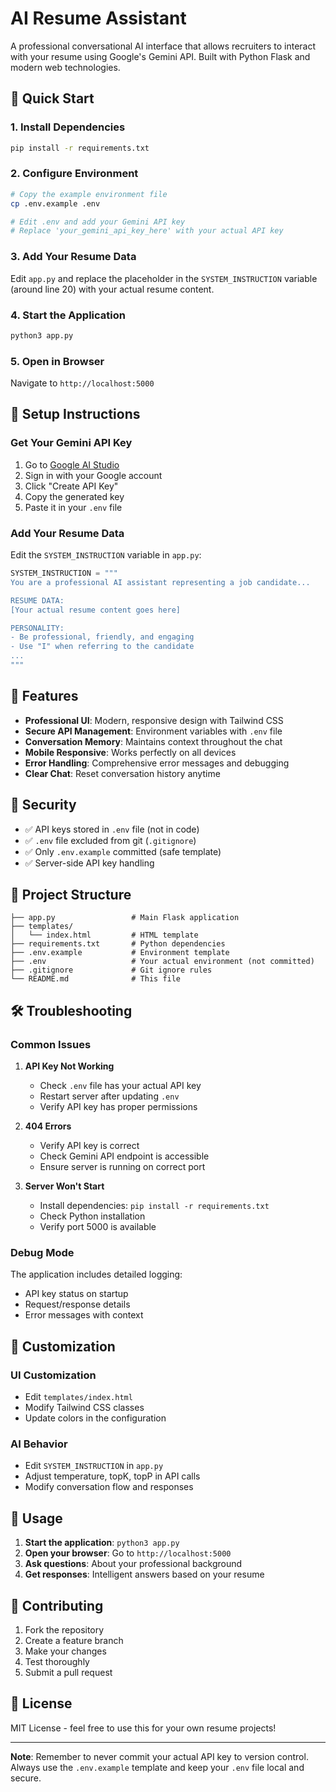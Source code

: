 # AI Resume Assistant

A professional conversational AI interface that allows recruiters to interact with your resume using Google's Gemini API. Built with Python Flask and modern web technologies.

## 🚀 Quick Start

### 1. Install Dependencies
```bash
pip install -r requirements.txt
```

### 2. Configure Environment
```bash
# Copy the example environment file
cp .env.example .env

# Edit .env and add your Gemini API key
# Replace 'your_gemini_api_key_here' with your actual API key
```

### 3. Add Your Resume Data
Edit `app.py` and replace the placeholder in the `SYSTEM_INSTRUCTION` variable (around line 20) with your actual resume content.

### 4. Start the Application
```bash
python3 app.py
```

### 5. Open in Browser
Navigate to `http://localhost:5000`

## 🔧 Setup Instructions

### Get Your Gemini API Key
1. Go to [Google AI Studio](https://makersuite.google.com/app/apikey)
2. Sign in with your Google account
3. Click "Create API Key"
4. Copy the generated key
5. Paste it in your `.env` file

### Add Your Resume Data
Edit the `SYSTEM_INSTRUCTION` variable in `app.py`:
```python
SYSTEM_INSTRUCTION = """
You are a professional AI assistant representing a job candidate...

RESUME DATA:
[Your actual resume content goes here]

PERSONALITY:
- Be professional, friendly, and engaging
- Use "I" when referring to the candidate
...
"""
```

## 🎯 Features

- **Professional UI**: Modern, responsive design with Tailwind CSS
- **Secure API Management**: Environment variables with `.env` file
- **Conversation Memory**: Maintains context throughout the chat
- **Mobile Responsive**: Works perfectly on all devices
- **Error Handling**: Comprehensive error messages and debugging
- **Clear Chat**: Reset conversation history anytime

## 🔐 Security

- ✅ API keys stored in `.env` file (not in code)
- ✅ `.env` file excluded from git (`.gitignore`)
- ✅ Only `.env.example` committed (safe template)
- ✅ Server-side API key handling

## 📁 Project Structure

```
├── app.py                 # Main Flask application
├── templates/
│   └── index.html         # HTML template
├── requirements.txt       # Python dependencies
├── .env.example           # Environment template
├── .env                   # Your actual environment (not committed)
├── .gitignore             # Git ignore rules
└── README.md              # This file
```

## 🛠️ Troubleshooting

### Common Issues

1. **API Key Not Working**
   - Check `.env` file has your actual API key
   - Restart server after updating `.env`
   - Verify API key has proper permissions

2. **404 Errors**
   - Verify API key is correct
   - Check Gemini API endpoint is accessible
   - Ensure server is running on correct port

3. **Server Won't Start**
   - Install dependencies: `pip install -r requirements.txt`
   - Check Python installation
   - Verify port 5000 is available

### Debug Mode

The application includes detailed logging:
- API key status on startup
- Request/response details
- Error messages with context

## 🎨 Customization

### UI Customization
- Edit `templates/index.html`
- Modify Tailwind CSS classes
- Update colors in the configuration

### AI Behavior
- Edit `SYSTEM_INSTRUCTION` in `app.py`
- Adjust temperature, topK, topP in API calls
- Modify conversation flow and responses

## 📝 Usage

1. **Start the application**: `python3 app.py`
2. **Open your browser**: Go to `http://localhost:5000`
3. **Ask questions**: About your professional background
4. **Get responses**: Intelligent answers based on your resume

## 🤝 Contributing

1. Fork the repository
2. Create a feature branch
3. Make your changes
4. Test thoroughly
5. Submit a pull request

## 📄 License

MIT License - feel free to use this for your own resume projects!

---

**Note**: Remember to never commit your actual API key to version control. Always use the `.env.example` template and keep your `.env` file local and secure.